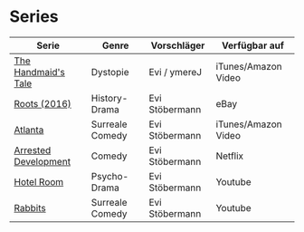 # Series

|Serie                                                        |Genre          |Vorschläger   |Verfügbar auf       |
|-------------------------------------------------------------|---------------|--------------|--------------------|
|[The Handmaid's Tale](https://www.imdb.com/title/tt5834204/) |Dystopie       |Evi / ymereJ  |iTunes/Amazon Video |
|[Roots (2016)](https://www.imdb.com/title/tt3315386/)        |History-Drama  |Evi Stöbermann|eBay                |
|[Atlanta](https://www.imdb.com/title/tt4288182/)             |Surreale Comedy|Evi Stöbermann|iTunes/Amazon Video |
|[Arrested Development](https://www.imdb.com/title/tt0367279/)|Comedy         |Evi Stöbermann|Netflix             |
|[Hotel Room](https://www.imdb.com/title/tt0106029/)          |Psycho-Drama   |Evi Stöbermann|Youtube             |
|[Rabbits](https://www.imdb.com/title/tt0106029/)             |Surreale Comedy|Evi Stöbermann|Youtube             |
